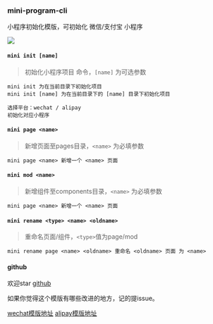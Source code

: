 ### mini-program-cli
小程序初始化模版，可初始化 微信/支付宝 小程序

<!-- ![](https://img.shields.io/npm/dt/@yunlong.syl/mini-program-cli.svg) -->
![](https://img.shields.io/npm/l/@yunlong.syl/mini-program-cli.svg)

#### `mini init [name]`
> 初始化小程序项目 命令，`[name]` 为可选参数

```
mini init 为在当前目录下初始化项目
mini init [name] 为在当前目录下的 [name] 目录下初始化项目

选择平台：wechat / alipay
初始化对应小程序
```

#### `mini page <name>`
> 新增页面至pages目录，`<name>` 为必填参数

```
mini page <name> 新增一个 <name> 页面 
```

#### `mini mod <name>`
> 新增组件至components目录，`<name>` 为必填参数

```
mini page <name> 新增一个 <name> 页面 
```

#### `mini rename <type> <name> <oldname>`
> 重命名页面/组件，`<type>`值为page/mod

```
mini rename page <name> <oldname> 重命名 <oldname> 页面 为 <name> 
```

#### github
欢迎star [github](https://github.com/suyunlongsy/mini-program-cli.git) 

如果你觉得这个模版有哪些改进的地方，记的提issue。

[wechat模版地址](https://github.com/suyunlongsy/wechat-mini-template.git)
[alipay模版地址](https://github.com/suyunlongsy/alipay-mini-template.git)
